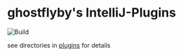 # ghostflyby's IntelliJ-Plugins

![Build](https://github.com/ghostflyby/IntelliJ-Plugins/workflows/Build/badge.svg)

see directories in [plugins](plugins) for details
